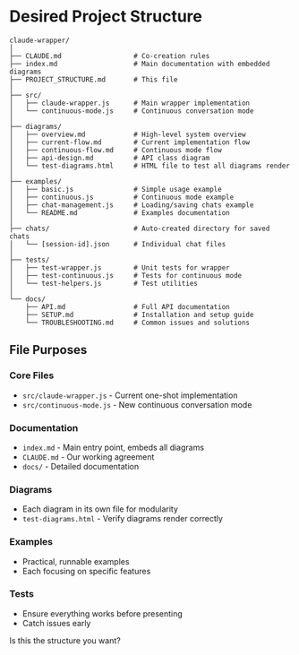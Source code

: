 # Desired Project Structure

```
claude-wrapper/
│
├── CLAUDE.md                  # Co-creation rules
├── index.md                   # Main documentation with embedded diagrams
├── PROJECT_STRUCTURE.md       # This file
│
├── src/
│   ├── claude-wrapper.js      # Main wrapper implementation
│   └── continuous-mode.js     # Continuous conversation mode
│
├── diagrams/
│   ├── overview.md            # High-level system overview
│   ├── current-flow.md        # Current implementation flow
│   ├── continuous-flow.md     # Continuous mode flow
│   ├── api-design.md          # API class diagram
│   └── test-diagrams.html     # HTML file to test all diagrams render
│
├── examples/
│   ├── basic.js               # Simple usage example
│   ├── continuous.js          # Continuous mode example
│   ├── chat-management.js     # Loading/saving chats example
│   └── README.md              # Examples documentation
│
├── chats/                     # Auto-created directory for saved chats
│   └── [session-id].json      # Individual chat files
│
├── tests/
│   ├── test-wrapper.js        # Unit tests for wrapper
│   ├── test-continuous.js     # Tests for continuous mode
│   └── test-helpers.js        # Test utilities
│
└── docs/
    ├── API.md                 # Full API documentation
    ├── SETUP.md               # Installation and setup guide
    └── TROUBLESHOOTING.md     # Common issues and solutions
```

## File Purposes

### Core Files
- `src/claude-wrapper.js` - Current one-shot implementation
- `src/continuous-mode.js` - New continuous conversation mode

### Documentation
- `index.md` - Main entry point, embeds all diagrams
- `CLAUDE.md` - Our working agreement
- `docs/` - Detailed documentation

### Diagrams
- Each diagram in its own file for modularity
- `test-diagrams.html` - Verify diagrams render correctly

### Examples
- Practical, runnable examples
- Each focusing on specific features

### Tests
- Ensure everything works before presenting
- Catch issues early

Is this the structure you want?